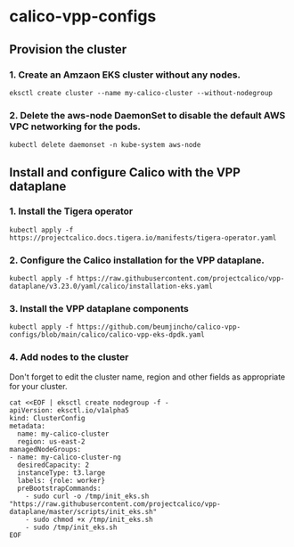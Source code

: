 # calico-vpp-configs

## Provision the cluster
### 1. Create an Amzaon EKS cluster without any nodes.
```shell
eksctl create cluster --name my-calico-cluster --without-nodegroup
```

### 2. Delete the aws-node DaemonSet to disable the default AWS VPC networking for the pods.
```shell
kubectl delete daemonset -n kube-system aws-node
```

## Install and configure Calico with the VPP dataplane
### 1. Install the Tigera operator
```shell
kubectl apply -f https://projectcalico.docs.tigera.io/manifests/tigera-operator.yaml
```

### 2. Configure the Calico installation for the VPP dataplane.
```shell
kubectl apply -f https://raw.githubusercontent.com/projectcalico/vpp-dataplane/v3.23.0/yaml/calico/installation-eks.yaml
```

### 3. Install the VPP dataplane components
```shell
kubectl apply -f https://github.com/beumjincho/calico-vpp-configs/blob/main/calico/calico-vpp-eks-dpdk.yaml
```

### 4. Add nodes to the cluster
Don't forget to edit the cluster name, region and other fields as appropriate for your cluster.
```shell
cat <<EOF | eksctl create nodegroup -f -
apiVersion: eksctl.io/v1alpha5
kind: ClusterConfig
metadata:
  name: my-calico-cluster
  region: us-east-2
managedNodeGroups:
- name: my-calico-cluster-ng
  desiredCapacity: 2
  instanceType: t3.large
  labels: {role: worker}
  preBootstrapCommands:
    - sudo curl -o /tmp/init_eks.sh "https://raw.githubusercontent.com/projectcalico/vpp-dataplane/master/scripts/init_eks.sh"
    - sudo chmod +x /tmp/init_eks.sh
    - sudo /tmp/init_eks.sh
EOF
```
